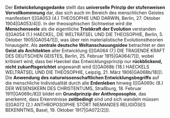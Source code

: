 
Der **Entwickelungsgedanke** stellt das **universelle Prinzip der stufenweisen Vervollkommnung** dar, das sich auch im Bereich des menschlichen Geistes manifestiert ([[GA053 (4.) THEOSOPHIE UND DARWIN, Berlin, 27. Oktober 1904|GA053/4]]). In der theosophischen Sichtweise wird die **Menschenseele** als die eigentliche **Triebkraft der Evolution** verstanden ([[GA054 (1.) HAECKEL, DIE WELTRÄTSEL UND DIE THEOSOPHIE, Berlin, 5. Oktober 1905|GA054/1]]), was über rein materialistische Evolutionstheorien hinausgeht. Als **zentrale deutsche Weltanschauungsidee** betrachtet er den **Geist als Architekten** aller Entwicklung ([[GA064 (7.) DIE TRAGENDE KRAFT DES DEUTSCHEN GEISTES, Berlin, 25. Februar 1915|GA064/7]]), wobei kritisiert wird, dass bei Haeckel das Entwicklungsprinzip nur **rückblickend, nicht zukunftsgerichtet** angewandt wird ([[GA068b (18.) HAECKELS WELTRÄTSEL UND DIE THEOSOPHIE, Leipzig, 21. März 1906|GA068b/18]]). Die **Anwendung des naturwissenschaftlichen Entwicklungsbegriffs** auf die menschliche Individualität durch alle **Erdenleben** hinweg ([[GA069c (8.) DER WESENSKERN DES CHRISTENTUMS, Straßburg, 18. Februar 1911|GA069c/8]]) bildet ein **Grundprinzip der Anthroposophie**, das anerkennt, dass Erkenntnisse **zeitbedingt** sind und sich wandeln müssen ([[GA072 (2.) ANTHROPOSOPHIE STÖRT NIEMANDES RELIGIÖSES BEKENNTNIS, Basel, 19. Oktober 1917|GA072/2]]).

